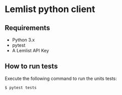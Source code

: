 # Lemlist python client

## Requirements

- Python 3.x
- pytest
- A Lemlist API Key

## How to run tests

Execute the following command to run the units tests:

```
$ pytest tests
```
